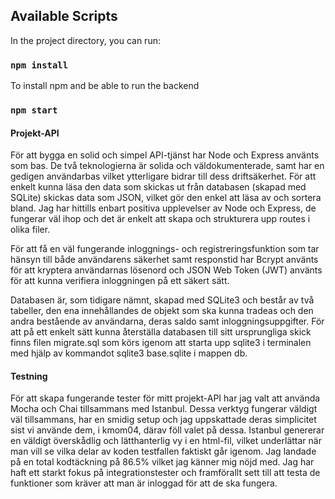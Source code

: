 ## Available Scripts

In the project directory, you can run:
### `npm install`
To install npm and be able to run the backend

### `npm start`

#### Projekt-API
För att bygga en solid och simpel API-tjänst har Node och Express använts som bas. De två teknologierna är solida och väldokumenterade, samt har en gedigen användarbas vilket ytterligare bidrar till dess driftsäkerhet. För att enkelt kunna läsa den data som skickas ut från databasen (skapad med SQLite) skickas data som JSON, vilket gör den enkel att läsa av och sortera bland. Jag har hittills enbart positiva upplevelser av Node och Express, de fungerar väl ihop och det är enkelt att skapa och strukturera upp routes i olika filer.

För att få en väl fungerande inloggnings- och registreringsfunktion som tar hänsyn till både användarens säkerhet samt responstid har Bcrypt använts för att kryptera användarnas lösenord och JSON Web Token (JWT) använts för att kunna verifiera inloggningen på ett säkert sätt.

Databasen är, som tidigare nämnt, skapad med SQLite3 och består av två tabeller, den ena innehållandes de objekt som ska kunna tradeas och den andra bestående av användarna, deras saldo samt inloggningsuppgifter. För att på ett enkelt sätt kunna återställa databasen till sitt ursprungliga skick finns filen migrate.sql som körs igenom att starta upp sqlite3 i terminalen med hjälp av kommandot sqlite3 base.sqlite i mappen db.


#### Testning
För att skapa fungerande tester för mitt projekt-API har jag valt att använda Mocha och Chai tillsammans med Istanbul. Dessa verktyg fungerar väldigt väl tillsammans, har en smidig setup och jag uppskattade deras simplicitet sist vi använde dem, i kmom04, därav föll valet på dessa. Istanbul genererar en väldigt överskådlig och lätthanterlig vy i en html-fil, vilket underlättar när man vill se vilka delar av koden testfallen faktiskt går igenom.
Jag landade på en total kodtäckning på 86.5% vilket jag känner mig nöjd med. Jag har haft ett starkt fokus på integrationstester och framförallt sett till att testa de funktioner som kräver att man är inloggad för att de ska fungera. 
